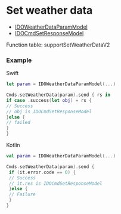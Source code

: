 # Set weather data
* [IDOWeatherDataParamModel](../model/IDOWeatherDataParamModel.md)
* [IDOCmdSetResponseModel](../model/IDOCmdSetResponseModel.md)

Function table: supportSetWeatherDataV2

### Example 

Swift
 ```swift
let param = IDOWeatherDataParamModel(...)

Cmds.setWeatherData(param).send { rs in
 if case .success(let obj) = rs {
 // Success
 // obj is IDOCmdSetResponseModel
 }else {
 // failed
 }
}
```

Kotlin
```kotlin
val param = IDOWeatherDataParamModel(...)

Cmds.setWeatherData(param).send {
 if (it.error.code == 0) {
 // Success
 // it.res is IDOCmdSetResponseModel
 }else {
 // Failure
 }
}
```
